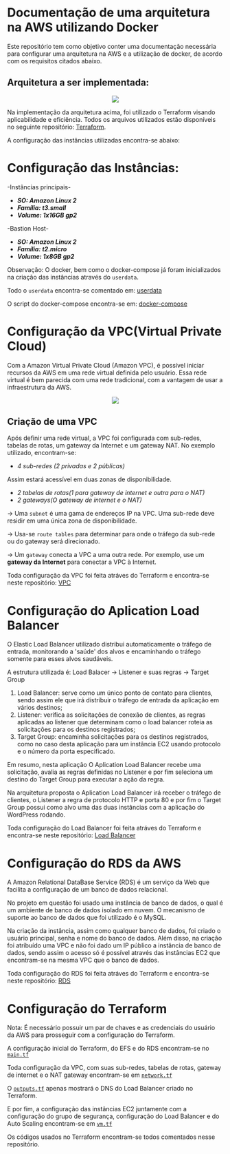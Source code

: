 # Documentação de uma arquitetura na AWS utilizando Docker
Este repositório tem como objetivo conter uma documentação necessária para configurar uma arquitetura na AWS e a utilização de docker, de acordo com os requisitos citados abaixo.

## Arquitetura a ser implementada:
<p align="center">
  <img src="https://github.com/PinheiroChequin/TrabalhoDocker/assets/117855728/a739dc36-9159-4b95-8ed6-e633545a202f">
</p>

Na implementação da arquitetura acima, foi utilizado o Terraform visando aplicabilidade e eficiência. Todos os arquivos utilizados estão disponíveis no seguinte repositório: [Terraform](https://github.com/FernandoNeto03/ProjetoCompass/tree/main/proj-compass).

A configuração das instâncias utilizadas encontra-se abaixo:

# Configuração das Instâncias:
-Instâncias principais-
- _**SO: Amazon Linux 2**_
- _**Família: t3.small**_
- _**Volume: 1x16GB gp2**_

-Bastion Host-
- _**SO: Amazon Linux 2**_
- _**Família: t2.micro**_
- _**Volume: 1x8GB gp2**_

Observação: O docker, bem como o docker-compose já foram inicializados na criação das instâncias através do `userdata`.

Todo o `userdata` encontra-se comentado em: [userdata](https://github.com/FernandoNeto03/ProjetoCompass/blob/main/proj-compass/user_data.sh)

O script do docker-compose encontra-se em: [docker-compose](https://github.com/FernandoNeto03/ProjetoCompass/blob/main/docker-compose.yml)

# Configuração da VPC(Virtual Private Cloud)
Com a Amazon Virtual Private Cloud (Amazon VPC), é possível iniciar recursos da AWS em uma rede virtual definida pelo usuário. Essa rede virtual é bem parecida com uma rede tradicional, com a vantagem de usar a infraestrutura da AWS.

<p align="center">
  <img src="https://github.com/PinheiroChequin/TrabalhoDocker/assets/129349503/f4e098f6-8918-4ba0-a9b7-b06f8c441832">
</p>

## **Criação de uma VPC**
Após definir uma rede virtual, a VPC foi configurada com sub-redes, tabelas de rotas, um gateway da Internet e um gateway NAT.
No exemplo utilizado, encontram-se:

- _4 sub-redes (2 privadas e 2 públicas)_ 

Assim estará acessível em duas zonas de disponibilidade.

- _2 tabelas de rotas(1 para gateway de internet e outra para o NAT)_
- _2 gateways(O gateway de internet e o NAT)_


-> Uma `subnet` é uma gama de endereços IP na VPC. Uma sub-rede deve residir em uma única zona de disponibilidade. 

-> Usa-se `route tables` para determinar para onde o tráfego da sub-rede ou do gateway será direcionado.

-> Um `gateway` conecta a VPC a uma outra rede. Por exemplo, use um **gateway da Internet** para conectar a VPC à Internet.

Toda configuração da VPC foi feita atráves do Terraform e encontra-se neste repositório: [VPC](https://github.com/FernandoNeto03/ProjetoCompass/blob/main/proj-compass/network.tf)

# Configuração do Aplication Load Balancer
O Elastic Load Balancer utilizado distribui automaticamente o tráfego de entrada, monitorando a 'saúde' dos alvos e encaminhando o tráfego somente para esses alvos saudáveis.

A estrutura utilizada é:
Load Balacer -> Listener e suas regras -> Target Group

1. Load Balancer: serve como um único ponto de contato para clientes, sendo assim ele que irá distribuir o tráfego de entrada da aplicação em vários destinos;
2. Listener: verifica as solicitações de conexão de clientes, as regras aplicadas ao listener que determinam como o load balancer roteia as solicitações para os destinos registrados;
3. Target Group: encaminha solicitações para os destinos registrados, como no caso desta aplicação para um instância EC2 usando protocolo e o número da porta especificado.

Em resumo, nesta aplicação O Aplication Load Balancer recebe uma solicitação, avalia as regras definidas no Listener e por fim seleciona um destino do Target Group para executar a ação da regra.

Na arquitetura proposta o Aplication Load Balancer irá receber o tráfego de clientes, o Listener a regra de protocolo HTTP e porta 80 e por fim o Target Group possui como alvo uma das duas instâncias com a aplicação do WordPress rodando. 

Toda configuração do Load Balancer foi feita atráves do Terraform e encontra-se neste repositório: [Load Balancer](https://github.com/FernandoNeto03/ProjetoCompass/blob/main/proj-compass/vm.tf)

# Configuração do RDS da AWS

A Amazon Relational DataBase Service (RDS) é um serviço da Web que facilita a configuração de um banco de dados relacional. 

No projeto em questão foi usado uma instância de banco de dados, o qual é um ambiente de banco de dados isolado em nuvem. 
O mecanismo de suporte ao banco de dados que foi utilizado é o MySQL. 

Na criação da instância, assim como qualquer banco de dados, foi criado o usuário principal, senha e nome do banco de dados. Além disso, na criação foi atribuído uma VPC e não foi dado um IP público a instância de banco de dados, sendo assim o acesso só é possível através das instâncias EC2 que encontram-se na mesma VPC que o banco de dados.

Toda configuração do RDS foi feita atráves do Terraform e encontra-se neste repositório: [RDS](https://github.com/FernandoNeto03/ProjetoCompass/blob/main/proj-compass/main.tf)
# Configuração do Terraform

Nota: É necessário possuir um par de chaves e as credenciais do usuário da AWS para prosseguir com a configuração do Terraform. 

A configuração inicial do Terraform, do EFS e do RDS encontram-se no [`main.tf`](https://github.com/FernandoNeto03/ProjetoCompass/blob/main/proj-compass/main.tf)

Toda configuração da VPC, com suas sub-redes, tabelas de rotas, gateway de internet e o NAT gateway encontram-se em [`network.tf`](https://github.com/FernandoNeto03/ProjetoCompass/blob/main/proj-compass/network.tf)

O [`outputs.tf`](https://github.com/FernandoNeto03/ProjetoCompass/blob/main/proj-compass/outputs.tf) apenas mostrará o DNS do Load Balancer criado no Terraform.

E por fim, a configuração das instâncias EC2 juntamente com a configuração do grupo de segurança, configuração do Load Balancer e do Auto Scaling encontram-se em [`vm.tf`](https://github.com/FernandoNeto03/ProjetoCompass/blob/main/proj-compass/vm.tf)

Os códigos usados no Terraform encontram-se todos comentados nesse repositório.
